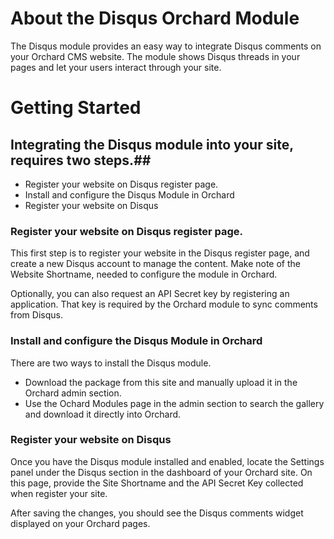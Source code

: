 # About the Disqus Orchard Module #
The Disqus module provides an easy way to integrate Disqus comments on your Orchard CMS website. The module shows Disqus threads in your pages and let your users interact through your site.

# Getting Started #

## Integrating the Disqus module into your site, requires two steps.##

+ Register your website on Disqus register page.
+ Install and configure the Disqus Module in Orchard
+ Register your website on Disqus

### Register your website on Disqus register page. ###

This first step is to register your website in the Disqus register page, and create a new Disqus account to manage the content. Make note of the Website Shortname, needed to configure the module in Orchard.

Optionally, you can also request an API Secret key by registering an application. That key is required by the Orchard module to sync comments from Disqus.

### Install and configure the Disqus Module in Orchard ###

There are two ways to install the Disqus module.

+ Download the package from this site and manually upload it in the Orchard admin section.
+ Use the Ochard Modules page in the admin section to search the gallery and download it directly into Orchard.

### Register your website on Disqus ###
Once you have the Disqus module installed and enabled, locate the Settings panel under the Disqus section in the dashboard of your Orchard site. On this page, provide the Site Shortname and the API Secret Key collected when register your site.

After saving the changes, you should see the Disqus comments widget displayed on your Orchard pages.